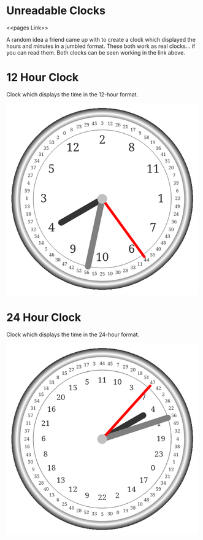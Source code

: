 # Unreadable Clocks

\<\<pages Link>>

A random idea a friend came up with to create a clock which displayed the hours and minutes in a jumbled format. These both work as real clocks... if you can read them. Both clocks can be seen working in the link above.

# 12 Hour Clock

Clock which displays the time in the 12-hour format.

![Unreadable clock in 12-hour time](./assets/12_hour.png)

# 24 Hour Clock

Clock which displays the time in the 24-hour format.

![Unreadable clock in 12-hour time](./assets/24_hour.png)
